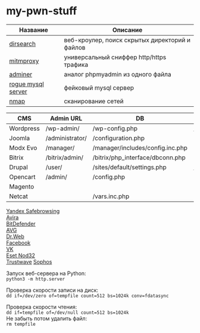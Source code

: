# my-pwn-stuff

Название  |  Описание
----  |  ----
[dirsearch](https://github.com/maurosoria/dirsearch) | веб-кроулер, поиск скрытых директорий и файлов
[mitmproxy](https://github.com/mitmproxy/mitmproxy) | универсальный сниффер http/https трафика
[adminer](https://github.com/vrana/adminer) | аналог phpmyadmin из одного файла
[rogue mysql server](https://github.com/Gifts/Rogue-MySql-Server) | фейковый mysql сервер
[nmap](https://github.com/nmap/nmap) | сканирование сетей

CMS  |  Admin URL | DB | Version
----  |  ---- | ---- | ----
Wordpress | /wp-admin/ | /wp-config.php | /wp-includes/version.php
Joomla | /administrator/ | /configuration.php | 
Modx Evo | /manager/ | /manager/includes/config.inc.php | 
Bitrix | /bitrix/admin/ | /bitrix/php_interface/dbconn.php | 
Drupal | /user/ | /sites/default/settings.php | /modules/system/system.info
Opencart | /admin/ | /config.php | 
Magento | | | 
Netcat | | /vars.inc.php | 

[Yandex Safebrowsing](https://yandex.ru/support/webmaster-troubleshooting/threats/dangerous-sites.html)  
[Avira](https://analysis.avira.com/ru/submit-urls)  
[BitDefender](https://www.bitdefender.com/submit/)  
[AVG](https://secure.avg.com/submit-sample)  
[Dr.Web](https://support.drweb.ru/new/urlfilter/?lng=ru)  
[Facebook](https://www.facebook.com/help/contact/571927962827151)  
[VK](https://vk.com/support?act=new&from=hd)  
[Eset Nod32](mailto:sdd@esetnod32.ru)  
[Trustwave](https://www3.trustwave.com/support/submit-url.asp)
[Sophos](https://community.sophos.com/kb/en-us/119440)


Запуск веб-сервера на Python:  
```python3 -m http.server```
  
Проверка скорости записи на диск:  
```dd if=/dev/zero of=tempfile count=512 bs=1024k conv=fdatasync```
  
Проверка скорости чтения:  
```dd if=tempfile of=/dev/null count=512 bs=1024k```  
Не забыть потом удалить файл:  
```rm tempfile```
